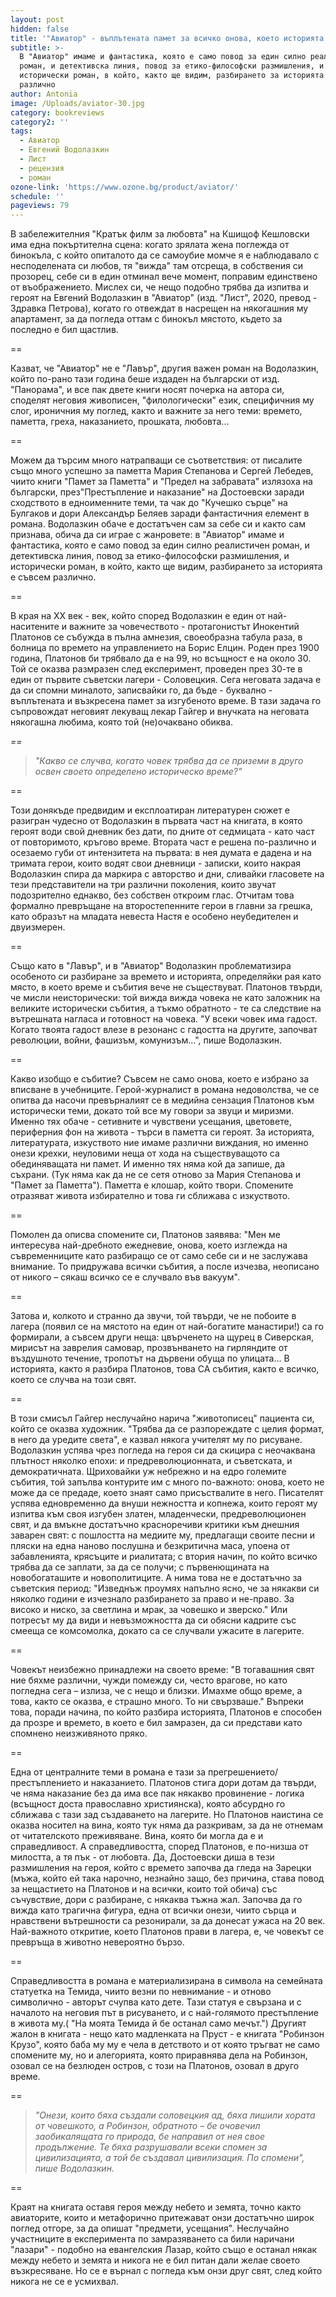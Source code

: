 ```yaml
---
layout: post
hidden: false
title: '"Авиатор" - въплътената памет за всичко онова, което историята не вписва'
subtitle: >-
  В "Авиатор" имаме и фантастика, която е само повод за един силно реалистичен
  роман, и детективска линия, повод за етико-философски размишления, и
  исторически роман, в който, както ще видим, разбирането за историята е съвсем
  различно
author: Antonia
image: /Uploads/aviator-30.jpg
category: bookreviews
category2: ''
tags:
  - Авиатор
  - Евгений Водолазкин
  - Лист
  - рецензия
  - роман
ozone-link: 'https://www.ozone.bg/product/aviator/'
schedule: ''
pageviews: 79
---
```

В забележителния "Кратък филм за любовта" на Кшищоф Кешловски има една покъртителна сцена: когато зрялата жена поглежда от бинокъла, с който опиталото да се самоубие момче я е наблюдавало с несподелената си любов, тя "вижда" там отсреща, в собствения си прозорец, себе си в един отминал вече момент, поправим единствено от въображението. Мислех си, че нещо подобно трябва да изпитва и героят на Евгений Водолазкин в "Авиатор" (изд. "Лист", 2020, превод - Здравка Петрова), когато го отвеждат в насрещен на някогашния му апартамент, за да погледа оттам с бинокъл мястото, където за последно е бил щастлив.

\==

Казват, че "Авиатор" не е "Лавър", другия важен роман на Водолазкин, който по-рано тази година беше издаден на български от изд. "Панорама", и все пак двете книги носят почерка на автора си, споделят неговия живописен, "филологически" език, специфичния му слог, ироничния му поглед, както и важните за него теми: времето, паметта, греха, наказанието, прошката, любовта...

\==

Можем да търсим много натрапващи се съответствия: от писалите също много успешно за паметта Мария Степанова и Сергей Лебедев, чиито книги "Памет за Паметта" и "Предел на забравата" излязоха на български, през"Престъпление и наказание" на Достоевски заради сходството в едноименните теми, та чак до "Кучешко сърце" на Булгаков и дори Александър Беляев заради фантастичния елемент в романа. Водолазкин обаче е достатъчен сам за себе си и както сам признава, обича да си играе с жанровете: в "Авиатор" имаме и фантастика, която е само повод за един силно реалистичен роман, и детективска линия, повод за етико-философски размишления, и исторически роман, в който, както ще видим, разбирането за историята е съвсем различно.

\==

В края на XX век - век, който според Водолазкин е един от най-наситените и важните за човечеството - протагонистът Инокентий Платонов се събужда в пълна амнезия, своеобразна табула раза, в болница по времето на управлението на Борис Елцин. Роден през 1900 година, Платонов би трябвало да е на 99, но всъщност е на около 30. Той се оказва размразен след експеримент, проведен през 30-те в един от първите съветски лагери - Соловецкия. Сега неговата задача е да си спомни миналото, записвайки го, да бъде - буквално - въплътената и възкресена памет за изгубеното време. В тази задача го съпровождат неговият лекуващ лекар Гайгер и внучката на неговата някогашна любима, която той (не)очаквано обиква.

*\==*

> *"Какво се случва, когато човек трябва да се приземи в друго освен своето определено историческо време?"*

\==

Този донякъде предвидим и експлоатиран литературен сюжет е разигран чудесно от Водолазкин в първата част на книгата, в която героят води свой дневник без дати, по дните от седмицата - като част от повторимото, кръгово време. Втората част е решена по-различно и осезаемо губи от интензитета на първата: в нея думата е дадена и на тримата герои, които водят свои дневници - записки, които накрая Водолазкин спира да маркира с авторство и дни, сливайки гласовете на тези представители на три различни поколения, които звучат подозрително еднакво, без собствен откроим глас. Отчитам това формално превръщане на второстепенните герои в главни за грешка, като образът на младата невеста Настя е особено неубедителен и двуизмерен.

\==

Също като в "Лавър", и в "Авиатор" Водолазкин проблематизира особеното си разбиране за времето и историята, определяйки рая като място, в което време и събития вече не съществуват. Платонов твърди, че мисли неисторически: той вижда вижда човека не като заложник на великите исторически събития, а тъкмо обратното - те са следствие на вътрешната нагласа и готовност на човека. "У всеки човек има гадост. Когато твоята гадост влезе в резонанс с гадостта на другите, започват революции, войни, фашизъм, комунизъм…", пише Водолазкин.

\==

Какво изобщо е събитие? Съвсем не само онова, което е избрано за вписване в учебниците. Герой-журналист в романа недоволства, че се опитва да насочи превърналият се в медийна сензация Платонов към исторически теми, докато той все му говори за звуци и миризми. Именно тях обаче - сетивните и чувствени усещания, цветовете, периферния фон на живота - търси в паметта си героят. За историята, литературата, изкуството ние имаме различни виждания, но именно онези крехки, неуловими неща от хода на съществуващото са обединяващата ни памет. И именно тях няма кой да запише, да съхрани. (Тук няма как да не се сетя отново за Мария Степанова и "Памет за Паметта"). Паметта е клошар, който твори. Спомените отразяват живота избирателно и това ги сближава с изкуството.

\==

Помолен да описва спомените си, Платонов заявява: "Мен ме интересува най-дребното ежедневие, онова, което изглежда на съвременниците като разбиращо се от само себе си и не заслужава внимание. То придружава всички събития, а после изчезва, неописано от никого – сякаш всичко се е случвало във вакуум".

\==

Затова и, колкото и странно да звучи, той твърди, че не побоите в лагера (появил се на мястото на един от най-богатите манастири!) са го формирали, а съвсем други неща: цвърченето на щурец в Сиверская, мирисът на заврелия самовар, прозвънването на гирляндите от въздушното течение, тропотът на дървени обуща по улицата... В историята, както я разбира Платонов, това СА събития, както е всичко, което се случва на този свят.

\==

В този смисъл Гайгер неслучайно нарича "животописец" пациента си, който се оказва художник. "Трябва да се разпореждате с целия формат, в него да уредите света", е казвал някога учителят му по рисуване. Водолазкин успява чрез погледа на героя си да скицира с неочаквана плътност няколко епохи: и предреволюционната, и съветската, и демократичната. Щриховайки уж небрежно и на едро големите събития, той запълва контурите им с много по-важното: онова, което не може да се предаде, което знаят само присъствалите в него. Писателят успява едновременно да внуши нежността и копнежа, които героят му изпитва към своя изгубен златен, младенчески, предреволюционен свят, и да вмъкне достатъчно красноречиви критики към днешния заварен свят: с пошлостта на медиите му, предлагащи своите песни и пляски на една наново послушна и безкритична маса, упоена от забавленията, крясъците и риалитата; с втория начин, по който всичко трябва да се заплати, за да се получи; с първенющината на новобогаташите и новополитиците. А нима това не е достатъчно за съветския период: "Изведнъж проумях напълно ясно, че за някакви си няколко години е изчезнало разбирането за право и не-право. За високо и ниско, за светлина и мрак, за човешко и зверско." Или потресът му да види и невъзможността да си обясни кадрите със смееща се комсомолка, докато са се случвали ужасите в лагерите.

\==

Човекът неизбежно принадлежи на своето време: "В тогавашния свят ние бяхме различни, чужди помежду си, често врагове, но като погледна сега – излиза, че с нещо и близки. Имахме общо време, а това, както се оказва, е страшно много. То ни свързваше." Въпреки това, поради начина, по който разбира историята, Платонов е способен да прозре и времето, в което е бил замразен, да си представи като спомнено неизживяното пряко.

\==

Една от централните теми в романа е тази за прегрешението/престъплението и наказанието. Платонов стига дори дотам да твърди, че няма наказание без да има все пак някакво провинение - логика (всъщност доста православно християнска), която абсурдно го сближава с тази зад създаването на лагерите. Но Платонов наистина се оказва носител на вина, която тук няма да разкривам, за да не отнемам от читателското преживяване. Вина, която би могла да е и справедливост. А справедливостта, според Платонов, е по-низша от милостта, а тя пък - от любовта. Да, Достоевски диша в тези размишления на героя, който с времето започва да гледа на Зарецки (мъжа, който ей така нарочно, незнайно защо, без причина, става повод за нещастието на Платонов и на всички, които той обича) със съчувствие, дори с разбиране, с някаква тъжна жал. Започва да го вижда като трагична фигура, една от всички онези, чиито сърца и нравствени вътрешности са резонирали, за да донесат ужаса на 20 век. Най-важното откритие, което Платонов прави в лагера, е, че човекът се превръща в животно невероятно бързо.

\==

Справедливостта в романа е материализирана в символа на семейната статуетка на Темида, чиито везни по невнимание - и отново символично - авторът счупва като дете. Тази статуя е свързана и с началото на неговия път в рисуването, и с най-голямото престъпление в живота му.( "На моята Темида й бе останал само мечът.") Другият жалон в книгата - нещо като мадленката на Пруст - е книгата "Робинзон Крузо", която баба му му е чела в детството и от която тръгват не само спомените му, но и алегорията, която приравнява дела на Робинзон, озовал се на безлюден остров, с този на Платонов, озовал в друго време.

\==

> *"Онези, които бяха създали соловецкия ад, бяха лишили хората от човешкото, а Робинзон, обратното – бе очовечил заобикалящата го природа, бе направил от нея свое продължение. Те бяха разрушавали всеки спомен за цивилизацията, а той бе създавал цивилизация. По спомени", пише Водолазкин.*

\==

Краят на книгата оставя героя между небето и земята, точно както авиаторите, които и метафорично притежават онзи достатъчно широк поглед отгоре, за да опишат "предмети, усещания". Неслучайно участниците в експеримента по замразяването са били наричани "лазари" - подобно на евангелския Лазар, който също е останал някак между небето и земята и никога не е бил питан дали желае своето възкресяване. Но се е върнал с погледа към онзи друг свят, след който никога не се е усмихвал.